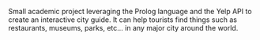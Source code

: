 Small academic project leveraging the Prolog language and the Yelp API to create an interactive city guide. It can help tourists find things such as restaurants, museums, parks, etc... in any major city around the world. 

